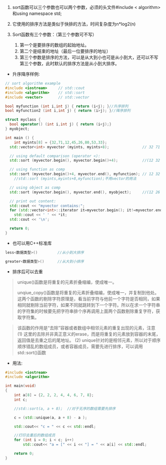 1. sort函数可以三个参数也可以两个参数，必须的头文件#include < algorithm>和using namespace std; 
2. 它使用的排序方法是类似于快排的方法，时间复杂度为n*log2(n)

3. Sort函数有三个参数：（第三个参数可不写）
   1. 第一个是要排序的数组的起始地址。
   2. 第二个是结束的地址（最后一位要排序的地址）
   3. 第三个参数是排序的方法，可以是从大到小也可是从小到大，还可以不写第三个参数，此时默认的排序方法是从小到大排序。

- 升序降序样例:

```c++
// sort algorithm example
#include <iostream>     // std::cout
#include <algorithm>    // std::sort
#include <vector>       // std::vector

bool myfunction (int i,int j) { return (i<j); }//升序排列
bool myfunction2 (int i,int j) { return (i>j); }//降序排列

struct myclass {
  bool operator() (int i,int j) { return (i<j);}
} myobject;

int main () {
    int myints[8] = {32,71,12,45,26,80,53,33};
  std::vector<int> myvector (myints, myints+8);               // 32 71 12 45 26 80 53 33

  // using default comparison (operator <):
  std::sort (myvector.begin(), myvector.begin()+4);           //(12 32 45 71)26 80 53 33

  // using function as comp
  std::sort (myvector.begin()+4, myvector.end(), myfunction); // 12 32 45 71(26 33 53 80)
    //std::sort (myints,myints+8,myfunction);不用vector的用法

  // using object as comp
  std::sort (myvector.begin(), myvector.end(), myobject);     //(12 26 32 33 45 53 71 80)

  // print out content:
  std::cout << "myvector contains:";
  for (std::vector<int>::iterator it=myvector.begin(); it!=myvector.end(); ++it)//输出
    std::cout << ' ' << *it;
  std::cout << '\n';

  return 0;
}
```

- 也可以用C++标准库

```c++
less<数据类型>()    	 //从小到大排序

greater<数据类型>()      //从大到小排序
```

- 排序后可以去重

> unique()函数是将重复的元素折叠缩编，使成唯一。
>
> unqiue_copy()函数是将重复的元素折叠缩编，使成唯一，并复制到他处。这两个函数的剔除字符原理是，看当前字符与他前一个字符是否相同，如果相同就剔除当前字符，如果不同就跳转到下一个字符。所以在求一个字符串的字符集的时候要先把字符串排个序再调用上面两个函数剔除重复字符，获取字符集。

> 该函数的作用是“去除”容器或者数组中相邻元素的重复出现的元素，注意 
> (1) 这里的去除并非真正意义的erase，而是将重复的元素放到容器的末尾，返回值是去重之后的尾地址。 
> (2) unique针对的是相邻元素，所以对于顺序顺序错乱的数组成员，或者容器成员，需要先进行排序，可以调用std::sort()函数



- 用法:

```c++
#include <iostream>
#include <algorithm>

int main(void)
{
    int a[8] = {2, 2, 2, 4, 4, 6, 7, 8};
    int c;

    //std::sort(a, a + 8);  //对于无序的数组需要先排序

    c = (std::unique(a, a + 8) - a );

    std::cout<< "c = " << c << std::endl;

    //打印去重后的数组成员
    for (int i = 0; i < c; i++)
        std::cout<< "a = [" << i << "] = " << a[i] << std::endl;

    return 0;
}
```

